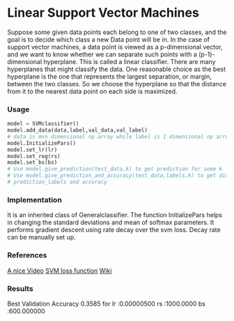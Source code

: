 # Linear Support Vector Machines
Suppose some given data points each belong to one of two classes, and the goal is to decide which class a new Data point will be in. In the case of support vector machines, a data point is viewed as a p-dimensional vector, and we want to know whether we can separate such points with a (p-1)-dimensional hyperplane. This is called a linear classifier. There are many hyperplanes that might classify the data. One reasonable choice as the best hyperplane is the one that represents the largest separation, or margin, between the two classes. So we choose the hyperplane so that the distance from it to the nearest data point on each side is maximized.

### Usage

```python
model = SVMclassifier()
model.add_data(data,label,val_data,val_label)  
# data is mxn dimensional np array while label is 1 dimensional np array
model.InitializePars()
model.set_lr(lr)
model.set_reg(rs)
model.set_bs(bs)
# Use model.give_prediction(test_data,k) to get prediction for some k
# Use model.give_prediction_and_accuracy(test_data,labels,k) to get dictionary containing both
# prediction_labels and accuracy 
```


### Implementation
It is an inherited class of Generalclassifier. The function InitializePars helps in changing the standard deviations and mean of softmax parameters.
It performs gradient descent using rate decay over the svm loss. Decay rate can be manually set up.


### References
[A nice Video](https://ocw.mit.edu/courses/electrical-engineering-and-computer-science/6-034-artificial-intelligence-fall-2010/lecture-videos/lecture-16-learning-support-vector-machines/)
[SVM loss function](http://cs231n.github.io/linear-classify/)
[Wiki](https://en.wikipedia.org/wiki/Support_vector_machine#Linear_SVM)

### Results
Best Validation Accuracy 0.3585 for lr :0.00000500 rs :1000.0000 bs :600.000000 

